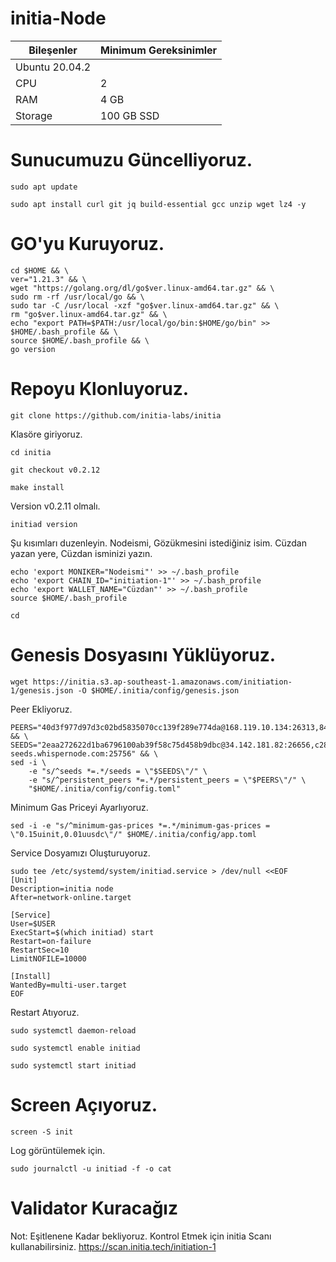 # initia-Node

| Bileşenler | Minimum Gereksinimler | 
| ------------ | ------------ |
| Ubuntu 20.04.2 |
| CPU |	2 |
| RAM	| 4 GB |
| Storage	| 100 GB SSD |

# Sunucumuzu Güncelliyoruz.

```
sudo apt update
```

```
sudo apt install curl git jq build-essential gcc unzip wget lz4 -y
```

# GO'yu Kuruyoruz.

```
cd $HOME && \
ver="1.21.3" && \
wget "https://golang.org/dl/go$ver.linux-amd64.tar.gz" && \
sudo rm -rf /usr/local/go && \
sudo tar -C /usr/local -xzf "go$ver.linux-amd64.tar.gz" && \
rm "go$ver.linux-amd64.tar.gz" && \
echo "export PATH=$PATH:/usr/local/go/bin:$HOME/go/bin" >> $HOME/.bash_profile && \
source $HOME/.bash_profile && \
go version
```

# Repoyu Klonluyoruz.

```
git clone https://github.com/initia-labs/initia
```

Klasöre giriyoruz.

```
cd initia
```

```
git checkout v0.2.12
```

```
make install
```

Version v0.2.11 olmalı.

```
initiad version
```

Şu kısımları duzenleyin.
Nodeismi, Gözükmesini istediğiniz isim.
Cüzdan yazan yere, Cüzdan isminizi yazın.

```
echo 'export MONIKER="Nodeismi"' >> ~/.bash_profile
echo 'export CHAIN_ID="initiation-1"' >> ~/.bash_profile
echo 'export WALLET_NAME="Cüzdan"' >> ~/.bash_profile
source $HOME/.bash_profile
```

```
cd
```

# Genesis Dosyasını Yüklüyoruz.

```
wget https://initia.s3.ap-southeast-1.amazonaws.com/initiation-1/genesis.json -O $HOME/.initia/config/genesis.json
```

Peer Ekliyoruz.

```
PEERS="40d3f977d97d3c02bd5835070cc139f289e774da@168.119.10.134:26313,841c6a4b2a3d5d59bb116cc549565c8a16b7fae1@23.88.49.233:26656,e6a35b95ec73e511ef352085cb300e257536e075@37.252.186.213:26656,2a574706e4a1eba0e5e46733c232849778faf93b@84.247.137.184:53456,ff9dbc6bb53227ef94dc75ab1ddcaeb2404e1b0b@178.170.47.171:26656,edcc2c7098c42ee348e50ac2242ff897f51405e9@65.109.34.205:36656,07632ab562028c3394ee8e78823069bfc8de7b4c@37.27.52.25:19656,028999a1696b45863ff84df12ebf2aebc5d40c2d@37.27.48.77:26656,140c332230ac19f118e5882deaf00906a1dba467@185.219.142.119:53456,1f6633bc18eb06b6c0cab97d72c585a6d7a207bc@65.109.59.22:25756,065f64fab28cb0d06a7841887d5b469ec58a0116@84.247.137.200:53456,767fdcfdb0998209834b929c59a2b57d474cc496@207.148.114.112:26656,093e1b89a498b6a8760ad2188fbda30a05e4f300@35.240.207.217:26656,12526b1e95e7ef07a3eb874465662885a586e095@95.216.78.111:26656" && \
SEEDS="2eaa272622d1ba6796100ab39f58c75d458b9dbc@34.142.181.82:26656,c28827cb96c14c905b127b92065a3fb4cd77d7f6@testnet-seeds.whispernode.com:25756" && \
sed -i \
    -e "s/^seeds *=.*/seeds = \"$SEEDS\"/" \
    -e "s/^persistent_peers *=.*/persistent_peers = \"$PEERS\"/" \
    "$HOME/.initia/config/config.toml"
```

Minimum Gas Priceyi Ayarlıyoruz.

```
sed -i -e "s/^minimum-gas-prices *=.*/minimum-gas-prices = \"0.15uinit,0.01uusdc\"/" $HOME/.initia/config/app.toml
```

Service Dosyamızı Oluşturuyoruz.

```
sudo tee /etc/systemd/system/initiad.service > /dev/null <<EOF
[Unit]
Description=initia node
After=network-online.target

[Service]
User=$USER
ExecStart=$(which initiad) start
Restart=on-failure
RestartSec=10
LimitNOFILE=10000

[Install]
WantedBy=multi-user.target
EOF
```

Restart Atıyoruz.

```
sudo systemctl daemon-reload
```

```
sudo systemctl enable initiad 
```

```
sudo systemctl start initiad
```

# Screen Açıyoruz.

```
screen -S init
```

Log görüntülemek için.

```
sudo journalctl -u initiad -f -o cat
```


# Validator Kuracağız
Not: Eşitlenene Kadar bekliyoruz.
Kontrol Etmek için initia Scanı kullanabilirsiniz.
https://scan.initia.tech/initiation-1







